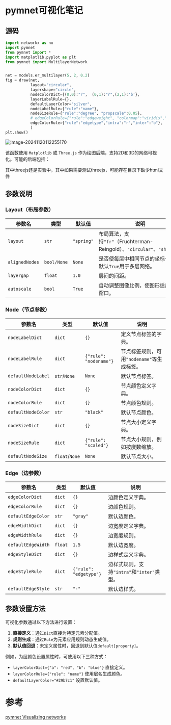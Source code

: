 # pymnet可视化笔记

## 源码

```python
import networkx as nx
import pymnet
from pymnet import *
import matplotlib.pyplot as plt  
from pymnet import MultilayerNetwork


net = models.er_multilayer(5, 2, 0.2)
fig = draw(net,
           layout="circular",
           layershape="circle",
           nodeColorDict={(0,0):"r",  (0,1):"r",(2,1):'b'},
           layerLabelRule={},
           defaultLayerColor="silver",
           nodeLabelRule={"rule":"name"},
           nodeSizeRule={"rule":"degree", "propscale":0.05},
           # edgeColorRule={"rule":"edgeweight", "colormap":"viridis","scaleby":0.5},
           edgeColorRule={"rule":"edgetype","intra":"r","inter":"b"}, 
           )
plt.show()
```

![image-20241120112255170](C:\Users\22779\AppData\Roaming\Typora\typora-user-images\image-20241120112255170.png)

该函数使用 `Matplotlib` 或 `Three.js` 作为绘图后端，支持2D和3D的网络可视化。可能的后端包括：

其中threejs还是实验中，其中如果需要测试threejs，可能存在目录下缺少html文件

## 参数说明

### Layout（布局参数）

| 参数名         | 类型        | 默认值     | 说明                                                         |
| -------------- | ----------- | ---------- | ------------------------------------------------------------ |
| `layout`       | `str`       | `"spring"` | 布局算法，支持`"fr"`（Fruchterman-Reingold）、`"circular"`、`"shell"`等 |
| `alignedNodes` | `bool/None` | `None`     | 是否使每层中相同节点的坐标一致，默认`True`用于多层网络。     |
| `layergap`     | `float`     | `1.0`      | 层间的间距。                                                 |
| `autoscale`    | `bool`      | `True`     | 自动调整图像比例，使图形适应视图窗口。                       |

### Node（节点参数）

| 参数名             | 类型           | 默认值                 | 说明                                       |
| ------------------ | -------------- | ---------------------- | ------------------------------------------ |
| `nodeLabelDict`    | `dict`         | `{}`                   | 定义节点标签的字典。                       |
| `nodeLabelRule`    | `dict`         | `{"rule": "nodename"}` | 节点标签规则，可用`"nodename"`等生成标签。 |
| `defaultNodeLabel` | `str`/`None`   | `None`                 | 默认节点标签。                             |
| `nodeColorDict`    | `dict`         | `{}`                   | 节点颜色定义字典。                         |
| `nodeColorRule`    | `dict`         | `{}`                   | 节点颜色规则。                             |
| `defaultNodeColor` | `str`          | `"black"`              | 默认节点颜色。                             |
| `nodeSizeDict`     | `dict`         | `{}`                   | 节点大小定义字典。                         |
| `nodeSizeRule`     | `dict`         | `{"rule": "scaled"}`   | 节点大小规则，例如按度数缩放。             |
| `defaultNodeSize`  | `float`/`None` | `None`                 | 默认节点大小。                             |

### Edge（边参数）

| 参数名             | 类型    | 默认值                 | 说明                                       |
| ------------------ | ------- | ---------------------- | ------------------------------------------ |
| `edgeColorDict`    | `dict`  | `{}`                   | 边颜色定义字典。                           |
| `edgeColorRule`    | `dict`  | `{}`                   | 边颜色规则。                               |
| `defaultEdgeColor` | `str`   | `"gray"`               | 默认边颜色。                               |
| `edgeWidthDict`    | `dict`  | `{}`                   | 边宽度定义字典。                           |
| `edgeWidthRule`    | `dict`  | `{}`                   | 边宽度规则。                               |
| `defaultEdgeWidth` | `float` | `1.5`                  | 默认边宽度。                               |
| `edgeStyleDict`    | `dict`  | `{}`                   | 边样式定义字典。                           |
| `edgeStyleRule`    | `dict`  | `{"rule": "edgetype"}` | 边样式规则，支持`"intra"`和`"inter"`类型。 |
| `defaultEdgeStyle` | `str`   | `"-"`                  | 默认边样式。                               |

## 参数设置方法

可视化参数通过以下方法进行设置：

1. **直接定义**：通过`Dict`直接为特定元素分配值。
2. **规则生成**：通过`Rule`为元素应用规则动态生成值。
3. **默认值回退**：未定义属性时，回退到默认值`default[property]`。

例如，为层颜色设置属性时，可使用以下三种方式：

- `layerColorDict={"a": "red", "b": "blue"}` 直接定义。
- `layerColorRule={"rule": "name"}` 使用层名生成颜色。
- `defaultLayerColor="#29b7c1"` 设置默认值。

# 参考

[pymnet Visualizing networks](https://mnets.github.io/pymnet/autogen/pymnet.draw.html)